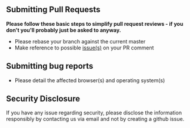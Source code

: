 ## Submitting Pull Requests

**Please follow these basic steps to simplify pull request reviews - if you don't you'll probably just be asked to anyway.**

* Please rebase your branch against the current master
* Make reference to possible [issue(s)](https://github.com/ProtaconSolutions/project-seed/issues) on your PR comment

## Submitting bug reports
* Please detail the affected browser(s) and operating system(s)

## Security Disclosure
If you have any issue regarding security, please disclose the information responsibly 
by contacting us via email and not by creating a github issue.
